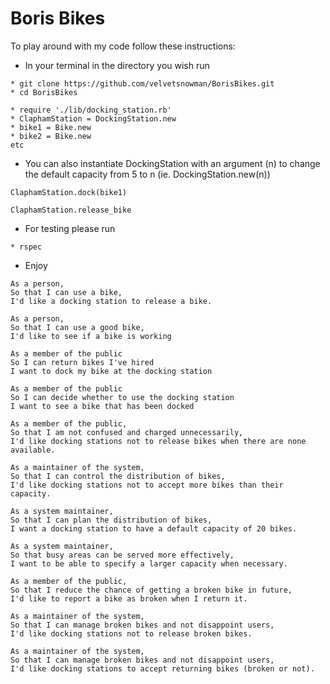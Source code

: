 Boris Bikes
=================

To play around with my code follow these instructions:

* In your terminal in the directory you wish run

```
* git clone https://github.com/velvetsnowman/BorisBikes.git
* cd BorisBikes
```

```
* require './lib/docking_station.rb'
* ClaphamStation = DockingStation.new
* bike1 = Bike.new
* bike2 = Bike.new
etc
```

* You can also instantiate DockingStation with an argument (n) to change the default capacity from 5 to n (ie. DockingStation.new(n))

```
ClaphamStation.dock(bike1)
```

```
ClaphamStation.release_bike
```

* For testing please run

```
* rspec
```

* Enjoy

```
As a person,
So that I can use a bike,
I'd like a docking station to release a bike.

As a person,
So that I can use a good bike,
I'd like to see if a bike is working
```

```
As a member of the public
So I can return bikes I've hired
I want to dock my bike at the docking station
```

```
As a member of the public
So I can decide whether to use the docking station
I want to see a bike that has been docked
```

```
As a member of the public,
So that I am not confused and charged unnecessarily,
I'd like docking stations not to release bikes when there are none available.
```

```
As a maintainer of the system,
So that I can control the distribution of bikes,
I'd like docking stations not to accept more bikes than their capacity.
```

```
As a system maintainer,
So that I can plan the distribution of bikes,
I want a docking station to have a default capacity of 20 bikes.
```

```
As a system maintainer,
So that busy areas can be served more effectively,
I want to be able to specify a larger capacity when necessary.
```

```
As a member of the public,
So that I reduce the chance of getting a broken bike in future,
I'd like to report a bike as broken when I return it.
```

```
As a maintainer of the system,
So that I can manage broken bikes and not disappoint users,
I'd like docking stations not to release broken bikes.
```

```
As a maintainer of the system,
So that I can manage broken bikes and not disappoint users,
I'd like docking stations to accept returning bikes (broken or not).

```
